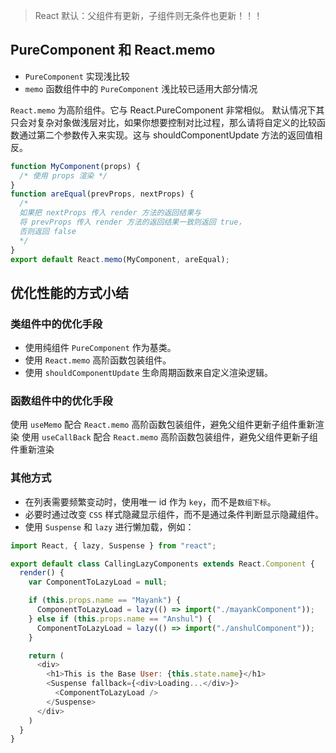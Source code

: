 
> React 默认：父组件有更新，子组件则无条件也更新！！！

## PureComponent 和 React.memo

- `PureComponent` 实现浅比较
- `memo` 函数组件中的 `PureComponent`
浅比较已适用大部分情况

`React.memo` 为高阶组件。它与 React.PureComponent 非常相似。
默认情况下其只会对复杂对象做浅层对比，如果你想要控制对比过程，那么请将自定义的比较函数通过第二个参数传入来实现。这与 shouldComponentUpdate 方法的返回值相反。


```js
function MyComponent(props) {
  /* 使用 props 渲染 */
}
function areEqual(prevProps, nextProps) {
  /*
  如果把 nextProps 传入 render 方法的返回结果与
  将 prevProps 传入 render 方法的返回结果一致则返回 true，
  否则返回 false
  */
}
export default React.memo(MyComponent, areEqual);
```

## 优化性能的方式小结

### 类组件中的优化手段

- 使用纯组件 `PureComponent` 作为基类。
- 使用 `React.memo` 高阶函数包装组件。
- 使用 `shouldComponentUpdate` 生命周期函数来自定义渲染逻辑。

### 函数组件中的优化手段

使用 `useMemo` 配合 `React.memo` 高阶函数包装组件，避免父组件更新子组件重新渲染
使用 `useCallBack` 配合 `React.memo` 高阶函数包装组件，避免父组件更新子组件重新渲染

### 其他方式

- 在列表需要频繁变动时，使用唯一 id 作为 `key`，而不是`数组下标`。
- 必要时通过改变 `CSS` 样式隐藏显示组件，而不是通过条件判断显示隐藏组件。
- 使用 `Suspense` 和 `lazy` 进行懒加载，例如：

```js
import React, { lazy, Suspense } from "react";

export default class CallingLazyComponents extends React.Component {
  render() {
    var ComponentToLazyLoad = null;

    if (this.props.name == "Mayank") {
      ComponentToLazyLoad = lazy(() => import("./mayankComponent"));
    } else if (this.props.name == "Anshul") {
      ComponentToLazyLoad = lazy(() => import("./anshulComponent"));
    }

    return (
      <div>
        <h1>This is the Base User: {this.state.name}</h1>
        <Suspense fallback={<div>Loading...</div>}>
          <ComponentToLazyLoad />
        </Suspense>
      </div>
    )
  }
}
```